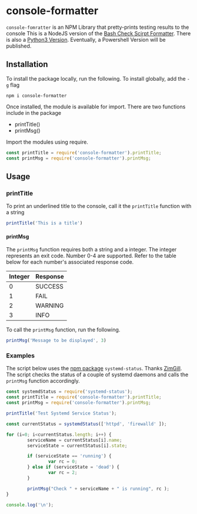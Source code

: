 # console-formatter
`console-fomratter` is an NPM Library that pretty-prints testing results to the console
This is a NodeJS version of the [Bash Check Scirpt Formatter](https://github.com/rob-wess/bash-check-script). There is also a [Python3 Version](https://github.com/rob-wess/python-format-module). Eventually, a Powershell Version will be published.

## Installation
To install the package locally, run the following. To install globally, add the `-g` flag

```
npm i console-formatter
```

Once installed, the module is available for import. There are two functions include in the package
* printTitle()
* printMsg()

Import the modules using require.
```javascript
const printTitle = require('console-formatter').printTitle;
const printMsg = require('console-formatter').printMsg;
```

## Usage

### printTitle
To print an underlined title to the console, call it the `printTitle` function with a string
```javascript
printTitle('This is a title')
```

#### printMsg
The `printMsg` function requires both a string and a integer. The integer represents an exit code. Number 0-4 are supported. Refer to the table below for each number's associated response code.

Integer | Response 
--- | --- 
0 | SUCCESS
1 | FAIL
2 | WARNING
3 | INFO


To call the `printMsg` function, run the following.
```javascript
printMsg('Message to be displayed', 3)
```


### Examples
The script below uses the [npm package](https://www.npmjs.com/package/systemd-status) `systemd-status`. Thanks [ZimGill](https://github.com/ZimGil). The script checks the status of a couple of systemd daemons and calls the `printMsg` function accordingly. 

```javascript
const systemdStatus = require('systemd-status');
const printTitle = require('console-formatter').printTitle;
const printMsg = require('console-formatter').printMsg;

printTitle('Test Systemd Service Status');

const currentStatus = systemdStatus(['httpd', 'firewalld' ]);

for (i=0; i<currentStatus.length; i++) {
        serviceName = currentStatus[i].name;
        serviceState = currentStatus[i].state;

        if (serviceState == 'running') {
                var rc = 0;
        } else if (serviceState = 'dead') {
                var rc = 2;
        }

        printMsg("Check " + serviceName + " is running", rc );
}

console.log('\n');

```
